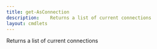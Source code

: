 ```yaml
---
title: get-AsConnection
description:	Returns a list of current connections
layout: cmdlets
---
```


Returns a list of current connections